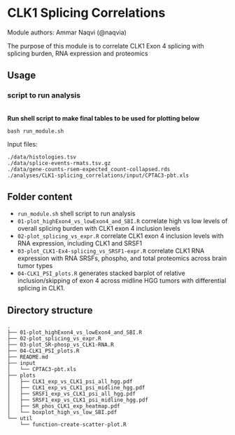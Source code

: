 # CLK1 Splicing Correlations

Module authors: Ammar Naqvi (@naqvia)

The purpose of this module is to correlate CLK1 Exon 4 splicing with splicing
burden, RNA expression and proteomics

## Usage
### script to run analysis
<br>**Run shell script to make final tables to be used for plotting below**
```
bash run_module.sh
```
Input files:
```
./data/histologies.tsv
./data/splice-events-rmats.tsv.gz
./data/gene-counts-rsem-expected_count-collapsed.rds
./analyses/CLK1-splicing_correlations/input/CPTAC3-pbt.xls
```

## Folder content
* `run_module.sh` shell script to run analysis
* `01-plot_highExon4_vs_lowExon4_and_SBI.R` correlate high vs low levels of overall splicing burden with CLK1 exon 4 inclusion levels
* `02-plot_splicing_vs_expr.R` correlate CLK1 exon 4 inclusion levels with RNA expression, including CLK1 and SRSF1
* `03-plot_CLK1-Ex4-splicing_vs_SRSF1-expr.R` correlate CLK1 RNA expression with RNA SRSFs, phospho, and total proteomics across brain tumor types
* `04-CLK1_PSI_plots.R` generates stacked barplot of relative inclusion/skipping of exon 4 across midline HGG tumors with differential splicing in CLK1.


## Directory structure
```
.
├── 01-plot_highExon4_vs_lowExon4_and_SBI.R
├── 02-plot_splicing_vs_expr.R
├── 03-plot_SR-phosp_vs_CLK1-RNA.R
├── 04-CLK1_PSI_plots.R
├── README.md
├── input
│   └── CPTAC3-pbt.xls
├── plots
│   ├── CLK1_exp_vs_CLK1_psi_all_hgg.pdf
│   ├── CLK1_exp_vs_CLK1_psi_midline_hgg.pdf
│   ├── SRSF1_exp_vs_CLK1_psi_all_hgg.pdf
│   ├── SRSF1_exp_vs_CLK1_psi_midline_hgg.pdf
│   ├── SR_phos_CLK1_exp_heatmap.pdf
│   └── boxplot_high_vs_low_SBI.pdf
└── util
    └── function-create-scatter-plot.R
```
